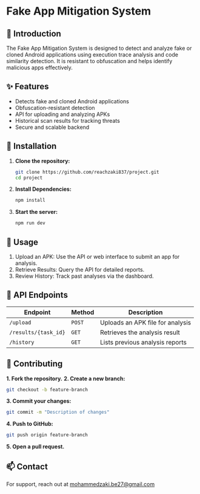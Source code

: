 # Fake App Mitigation System  

## 🚀 Introduction  
The Fake App Mitigation System is designed to detect and analyze fake or cloned Android applications using execution trace analysis and code similarity detection. It is resistant to obfuscation and helps identify malicious apps effectively.  

## ✨ Features  
- Detects fake and cloned Android applications  
- Obfuscation-resistant detection  
- API for uploading and analyzing APKs  
- Historical scan results for tracking threats  
- Secure and scalable backend  

## 🔧 Installation  
1. **Clone the repository:**  
   ```sh
   git clone https://github.com/reachzaki837/project.git
   cd project
   ```
2. **Install Dependencies:**
    ```sh
    npm install
    ```
3. **Start the server:**
   ```sh
   npm run dev
   ```

## 📖 Usage
1. Upload an APK: Use the API or web interface to submit an app for analysis.
2. Retrieve Results: Query the API for detailed reports.
3. Review History: Track past analyses via the dashboard.

## 📡 API Endpoints
| Endpoint | Method | Description |
|----------|--------|------------
| `/upload` | `POST` | Uploads an APK file for analysis |
| `/results/{task_id}` | `GET` | Retrieves the analysis result |
| `/history` | `GET` | Lists previous analysis reports |

## 🤝 Contributing
**1. Fork the repository.**
**2. Create a new branch:**
   ```sh
   git checkout -b feature-branch
   ```
**3. Commit your changes:**
   ```sh
   git commit -m "Description of changes"
   ```
**4. Push to GitHub:**
  ```sh
  git push origin feature-branch
  ```
**5. Open a pull request.**

## 📫 Contact
For support, reach out at mohammedzaki.be27@gmail.com

 
   
